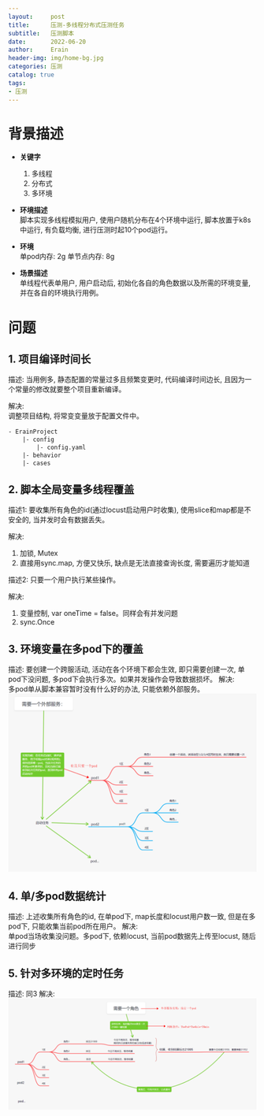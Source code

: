 ```yaml
---
layout:     post
title:      压测-多线程分布式压测任务
subtitle:   压测脚本
date:       2022-06-20
author:     Erain
header-img: img/home-bg.jpg
categories: 压测
catalog: true
tags:
- 压测
---
```


# 背景描述
- **关键字**      
  1. 多线程
  2. 分布式
  3. 多环境

- **环境描述**        
    脚本实现多线程模拟用户, 使用户随机分布在4个环境中运行, 脚本放置于k8s中运行, 有负载均衡, 进行压测时起10个pod运行。

- **环境**        
    单pod内存: 2g
    单节点内存: 8g

- **场景描述**        
    单线程代表单用户, 用户启动后, 初始化各自的角色数据以及所需的环境变量, 并在各自的环境执行用例。

# 问题
## 1. 项目编译时间长
描述: 当用例多, 静态配置的常量过多且频繁变更时, 代码编译时间边长, 且因为一个常量的修改就要整个项目重新编译。

解决:   
调整项目结构, 将常变变量放于配置文件中。
```
- ErainProject
    |- config
        |- config.yaml
    |- behavior
    |- cases
```

## 2. 脚本全局变量多线程覆盖
描述1: 要收集所有角色的id(通过locust启动用户时收集), 使用slice和map都是不安全的, 当并发时会有数据丢失。

解决:   
1. 加锁, Mutex
2. 直接用sync.map, 方便又快乐, 缺点是无法直接查询长度, 需要遍历才能知道

描述2: 只要一个用户执行某些操作。

解决: 
1. 变量控制, var oneTime = false。同样会有并发问题
2. sync.Once

## 3. 环境变量在多pod下的覆盖
描述: 要创建一个跨服活动, 活动在各个环境下都会生效, 即只需要创建一次, 单pod下没问题, 多pod下会执行多次。如果并发操作会导致数据损坏。
解决:   
多pod单从脚本兼容暂时没有什么好的办法, 只能依赖外部服务。
![](/img/post/环境变量在多pod下的覆盖.png)

## 4. 单/多pod数据统计
描述: 上述收集所有角色的id, 在单pod下, map长度和locust用户数一致, 但是在多pod下, 只能收集当前pod所在用户。
解决:   
单pod当场收集没问题。多pod下, 依赖locust, 当前pod数据先上传至locust, 随后进行同步

## 5. 针对多环境的定时任务
描述: 同3
解决: 
![](/img/post/针对多环境的定时任务.png)
